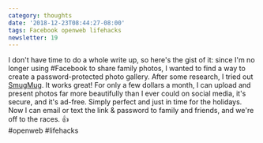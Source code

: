 ```yaml
---
category: thoughts
date: '2018-12-23T08:44:27-08:00'
tags: Facebook openweb lifehacks
newsletter: 19
---
```


I don't have time to do a whole write up, so here's the gist of it: since I'm no longer using #Facebook to share family photos, I wanted to find a way to create a password-protected photo gallery. After some research, I tried out [SmugMug](https://www.smugmug.com). It works great! For only a few dollars a month, I can upload and present photos far more beautifully than I ever could on social media, it's secure, and it's ad-free. Simply perfect and just in time for the holidays. Now I can email or text the link & password to family and friends, and we're off to the races. 👍   
#openweb #lifehacks